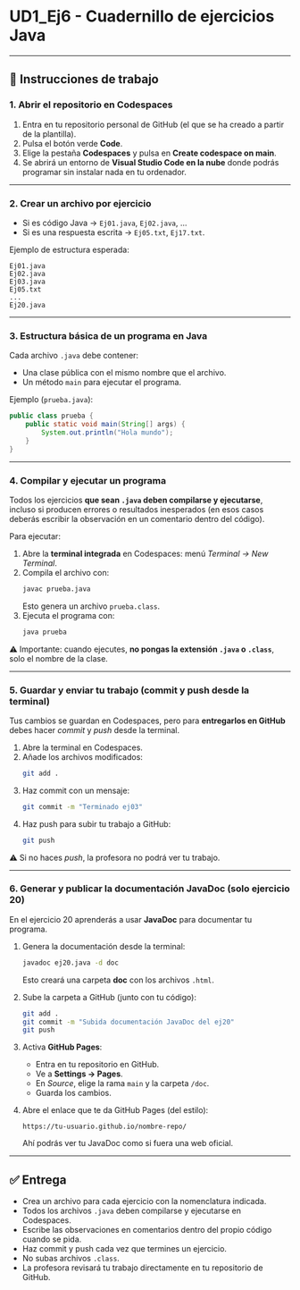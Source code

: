 # UD1_Ej6 - Cuadernillo de ejercicios Java

---

## 📂 Instrucciones de trabajo

### 1. Abrir el repositorio en Codespaces
1. Entra en tu repositorio personal de GitHub (el que se ha creado a partir de la plantilla).  
2. Pulsa el botón verde **Code**.  
3. Elige la pestaña **Codespaces** y pulsa en **Create codespace on main**.  
4. Se abrirá un entorno de **Visual Studio Code en la nube** donde podrás programar sin instalar nada en tu ordenador.  

---

### 2. Crear un archivo por ejercicio
- Si es código Java → `Ej01.java`, `Ej02.java`, …  
- Si es una respuesta escrita → `Ej05.txt`, `Ej17.txt`.  

Ejemplo de estructura esperada:  
```
Ej01.java
Ej02.java
Ej03.java
Ej05.txt
...
Ej20.java
```

---

### 3. Estructura básica de un programa en Java
Cada archivo `.java` debe contener:  
- Una clase pública con el mismo nombre que el archivo.  
- Un método `main` para ejecutar el programa.  

Ejemplo (`prueba.java`):  
```java
public class prueba {
    public static void main(String[] args) {
        System.out.println("Hola mundo");
    }
}
```

---

### 4. Compilar y ejecutar un programa
Todos los ejercicios **que sean `.java` deben compilarse y ejecutarse**, incluso si producen errores o resultados inesperados (en esos casos deberás escribir la observación en un comentario dentro del código).  

Para ejecutar:  
1. Abre la **terminal integrada** en Codespaces: menú *Terminal → New Terminal*.  
2. Compila el archivo con:  
   ```bash
   javac prueba.java
   ```  
   Esto genera un archivo `prueba.class`.  
3. Ejecuta el programa con:  
   ```bash
   java prueba
   ```  

⚠️ Importante: cuando ejecutes, **no pongas la extensión `.java` o `.class`**, solo el nombre de la clase.  

---

### 5. Guardar y enviar tu trabajo (commit y push desde la terminal)
Tus cambios se guardan en Codespaces, pero para **entregarlos en GitHub** debes hacer *commit* y *push* desde la terminal.  

1. Abre la terminal en Codespaces.  
2. Añade los archivos modificados:  
   ```bash
   git add .
   ```  
3. Haz commit con un mensaje:  
   ```bash
   git commit -m "Terminado ej03"
   ```  
4. Haz push para subir tu trabajo a GitHub:  
   ```bash
   git push
   ```  

⚠️ Si no haces *push*, la profesora no podrá ver tu trabajo.  

---

### 6. Generar y publicar la documentación JavaDoc (solo ejercicio 20)
En el ejercicio 20 aprenderás a usar **JavaDoc** para documentar tu programa.

1. Genera la documentación desde la terminal:  
   ```bash
   javadoc ej20.java -d doc
   ```  
   Esto creará una carpeta **doc** con los archivos `.html`.

2. Sube la carpeta a GitHub (junto con tu código):  
   ```bash
   git add .
   git commit -m "Subida documentación JavaDoc del ej20"
   git push
   ```

3. Activa **GitHub Pages**:  
   - Entra en tu repositorio en GitHub.  
   - Ve a **Settings → Pages**.  
   - En *Source*, elige la rama `main` y la carpeta `/doc`.  
   - Guarda los cambios.  

4. Abre el enlace que te da GitHub Pages (del estilo):  
   ```
   https://tu-usuario.github.io/nombre-repo/
   ```
   Ahí podrás ver tu JavaDoc como si fuera una web oficial.  

---

## ✅ Entrega
- Crea un archivo para cada ejercicio con la nomenclatura indicada.  
- Todos los archivos `.java` deben compilarse y ejecutarse en Codespaces.  
- Escribe las observaciones en comentarios dentro del propio código cuando se pida.  
- Haz commit y push cada vez que termines un ejercicio.  
- No subas archivos `.class`.  
- La profesora revisará tu trabajo directamente en tu repositorio de GitHub.
